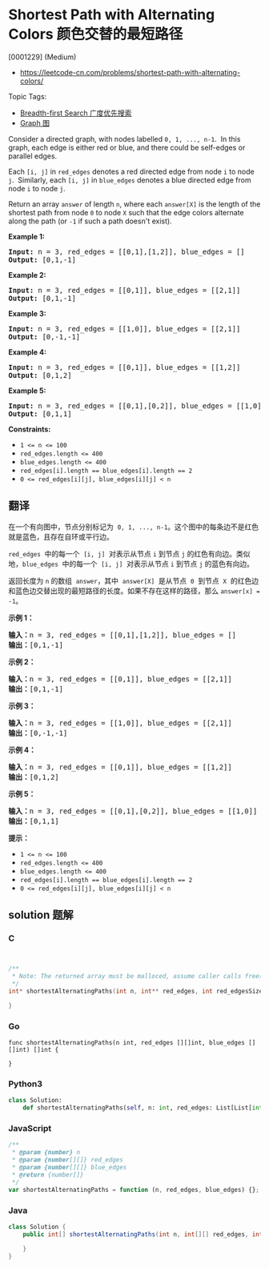 # Shortest Path with Alternating Colors 颜色交替的最短路径

[0001229] (Medium)

- https://leetcode-cn.com/problems/shortest-path-with-alternating-colors/

Topic Tags:

- [Breadth-first Search 广度优先搜索](https://leetcode-cn.com/tag/breadth-first-search/)
- [Graph 图](https://leetcode-cn.com/tag/graph/)

Consider a directed graph, with nodes labelled `0, 1, ..., n-1`.  In this graph, each edge is either red or blue, and there could be self-edges or parallel edges.

Each `[i, j]` in `red_edges` denotes a red directed edge from node `i` to node `j`.  Similarly, each `[i, j]` in `blue_edges` denotes a blue directed edge from node `i` to node `j`.

Return an array `answer` of length `n`, where each `answer[X]` is the length of the shortest path from node `0` to node `X` such that the edge colors alternate along the path (or `-1` if such a path doesn't exist).

**Example 1:**

<pre><strong>Input:</strong> n = 3, red_edges = [[0,1],[1,2]], blue_edges = []
<strong>Output:</strong> [0,1,-1]
</pre>

**Example 2:**

<pre><strong>Input:</strong> n = 3, red_edges = [[0,1]], blue_edges = [[2,1]]
<strong>Output:</strong> [0,1,-1]
</pre>

**Example 3:**

<pre><strong>Input:</strong> n = 3, red_edges = [[1,0]], blue_edges = [[2,1]]
<strong>Output:</strong> [0,-1,-1]
</pre>

**Example 4:**

<pre><strong>Input:</strong> n = 3, red_edges = [[0,1]], blue_edges = [[1,2]]
<strong>Output:</strong> [0,1,2]
</pre>

**Example 5:**

<pre><strong>Input:</strong> n = 3, red_edges = [[0,1],[0,2]], blue_edges = [[1,0]]
<strong>Output:</strong> [0,1,1]
</pre>

**Constraints:**

- `1 <= n <= 100`
- `red_edges.length <= 400`
- `blue_edges.length <= 400`
- `red_edges[i].length == blue_edges[i].length == 2`
- `0 <= red_edges[i][j], blue_edges[i][j] < n`

## 翻译

在一个有向图中，节点分别标记为  `0, 1, ..., n-1`。这个图中的每条边不是红色就是蓝色，且存在自环或平行边。

`red_edges`  中的每一个  `[i, j]`  对表示从节点 `i` 到节点 `j` 的红色有向边。类似地，`blue_edges`  中的每一个  `[i, j]`  对表示从节点 `i` 到节点 `j` 的蓝色有向边。

返回长度为 `n` 的数组  `answer`，其中  `answer[X]`  是从节点  `0`  到节点  `X`  的红色边和蓝色边交替出现的最短路径的长度。如果不存在这样的路径，那么 `answer[x] = -1`。

**示例 1：**

<pre><strong>输入：</strong>n = 3, red_edges = [[0,1],[1,2]], blue_edges = []
<strong>输出：</strong>[0,1,-1]
</pre>

**示例 2：**

<pre><strong>输入：</strong>n = 3, red_edges = [[0,1]], blue_edges = [[2,1]]
<strong>输出：</strong>[0,1,-1]
</pre>

**示例 3：**

<pre><strong>输入：</strong>n = 3, red_edges = [[1,0]], blue_edges = [[2,1]]
<strong>输出：</strong>[0,-1,-1]
</pre>

**示例 4：**

<pre><strong>输入：</strong>n = 3, red_edges = [[0,1]], blue_edges = [[1,2]]
<strong>输出：</strong>[0,1,2]
</pre>

**示例 5：**

<pre><strong>输入：</strong>n = 3, red_edges = [[0,1],[0,2]], blue_edges = [[1,0]]
<strong>输出：</strong>[0,1,1]
</pre>

**提示：**

- `1 <= n <= 100`
- `red_edges.length <= 400`
- `blue_edges.length <= 400`
- `red_edges[i].length == blue_edges[i].length == 2`
- `0 <= red_edges[i][j], blue_edges[i][j] < n`

## solution 题解

### C

```c


/**
 * Note: The returned array must be malloced, assume caller calls free().
 */
int* shortestAlternatingPaths(int n, int** red_edges, int red_edgesSize, int* red_edgesColSize, int** blue_edges, int blue_edgesSize, int* blue_edgesColSize, int* returnSize){

}


```

### Go

```golang
func shortestAlternatingPaths(n int, red_edges [][]int, blue_edges [][]int) []int {

}
```

### Python3

```python
class Solution:
    def shortestAlternatingPaths(self, n: int, red_edges: List[List[int]], blue_edges: List[List[int]]) -> List[int]:

```

### JavaScript

```javascript
/**
 * @param {number} n
 * @param {number[][]} red_edges
 * @param {number[][]} blue_edges
 * @return {number[]}
 */
var shortestAlternatingPaths = function (n, red_edges, blue_edges) {};
```

### Java

```java
class Solution {
    public int[] shortestAlternatingPaths(int n, int[][] red_edges, int[][] blue_edges) {

    }
}
```

